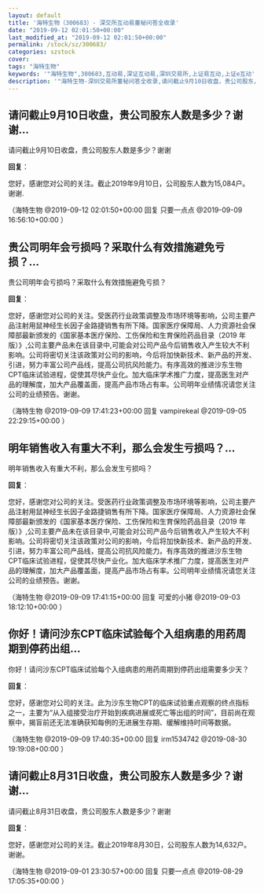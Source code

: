 ```yaml
---
layout: default
title: '海特生物（300683）- 深交所互动易董秘问答全收录'
date: "2019-09-12 02:01:50+00:00"
last_modified_at: "2019-09-12 02:01:50+00:00"
permalink: /stock/sz/300683/
categories: szstock
cover: 
tags: "海特生物"
keywords: '"海特生物",300683,互动易,深证互动易,深圳交易所,上证易互动,上证e互动'
description: '"海特生物-深圳交易所董秘问答全收录,请问截止9月10日收盘，贵公司股东人数是多少？谢谢"'
---
```


## 请问截止9月10日收盘，贵公司股东人数是多少？谢谢...

请问截止9月10日收盘，贵公司股东人数是多少？谢谢

**回复**：

您好，感谢您对公司的关注。截止2019年9月10日，公司股东人数为15,084户。谢谢. 

（海特生物  @2019-09-12 02:01:50+00:00 回复 只要一点点  @2019-09-09 16:56:10+00:00 ）

## 贵公司明年会亏损吗？采取什么有效措施避免亏损？...

贵公司明年会亏损吗？采取什么有效措施避免亏损？

**回复**：

您好，感谢您对公司的关注。受医药行业政策调整及市场环境等影响，公司主要产品注射用鼠神经生长因子金路捷销售有所下降。国家医疗保障局、人力资源社会保障部最新颁发的《国家基本医疗保险、工伤保险和生育保险药品目录（2019 年版）》,公司主要产品未在该目录中,可能会对公司产品今后销售收入产生较大不利影响。公司将密切关注该政策对公司的影响，今后将加快新技术、新产品的开发、引进，努力丰富公司产品线，提高公司抗风险能力。有序高效的推进沙东生物CPT临床试验进程，促使其尽快产业化。加大临床学术推广力度，提高医生对产品的理解度，加大产品覆盖面，提高产品市场占有率。公司明年业绩情况请您关注公司的业绩预告。谢谢。 

（海特生物  @2019-09-09 17:41:23+00:00 回复 vampirekeal  @2019-09-05 22:29:15+00:00 ）

## 明年销售收入有重大不利，那么会发生亏损吗？...

明年销售收入有重大不利，那么会发生亏损吗？

**回复**：

您好，感谢您对公司的关注。受医药行业政策调整及市场环境等影响，公司主要产品注射用鼠神经生长因子金路捷销售有所下降。国家医疗保障局、人力资源社会保障部最新颁发的《国家基本医疗保险、工伤保险和生育保险药品目录（2019 年版）》,公司主要产品未在该目录中,可能会对公司产品今后销售收入产生较大不利影响。公司将密切关注该政策对公司的影响，今后将加快新技术、新产品的开发、引进，努力丰富公司产品线，提高公司抗风险能力。有序高效的推进沙东生物CPT临床试验进程，促使其尽快产业化。加大临床学术推广力度，提高医生对产品的理解度，加大产品覆盖面，提高产品市场占有率。公司明年业绩情况请您关注公司的业绩预告。谢谢。 

（海特生物  @2019-09-09 17:41:15+00:00 回复 可爱的小猪  @2019-09-03 18:12:10+00:00 ）

## 你好！请问沙东CPT临床试验每个入组病患的用药周期到停药出组...

你好！请问沙东CPT临床试验每个入组病患的用药周期到停药出组需要多少天？

**回复**：

您好，感谢您对公司的关注。此为沙东生物CPT的临床试验重点观察的终点指标之一，主要为“从入组接受治疗开始到疾病进展或死亡等出组的时间”，目前尚在观察中，揭盲前还无法准确获知每例的无进展生存期、缓解维持时间等数据。 

（海特生物  @2019-09-09 17:40:35+00:00 回复 irm1534742  @2019-08-30 19:19:08+00:00 ）

## 请问截止8月31日收盘，贵公司股东人数是多少？谢谢...

请问截止8月31日收盘，贵公司股东人数是多少？谢谢

**回复**：

您好，感谢您对公司的关注。截止2019年8月30日，公司股东人数为14,632户。谢谢。 

（海特生物  @2019-09-01 23:30:57+00:00 回复 只要一点点  @2019-08-29 17:05:35+00:00 ）

